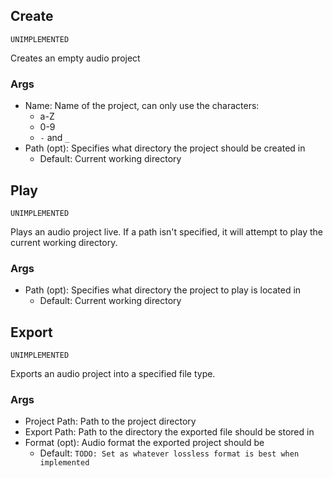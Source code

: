 
## Create
`UNIMPLEMENTED`

Creates an empty audio project 

### Args
- Name: Name of the project, can only use the characters:
  - a-Z
  - 0-9
  - `-` and `_`
- Path (opt): Specifies what directory the project should be created in
  - Default: Current working directory


## Play
`UNIMPLEMENTED`

Plays an audio project live. If a path isn't specified, it will attempt
to play the current working directory.

### Args
- Path (opt): Specifies what directory the project to play is located in
  - Default: Current working directory


## Export
`UNIMPLEMENTED`

Exports an audio project into a specified file type.

### Args
- Project Path: Path to the project directory
- Export Path: Path to the directory the exported file should be stored in
- Format (opt): Audio format the exported project should be
  - Default: `TODO: Set as whatever lossless format is best when implemented`
